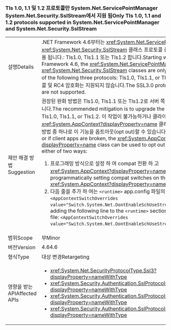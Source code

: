### <a name="only-tls-10-11-and-12-protocols-supported-in-systemnetservicepointmanager-and-systemnetsecuritysslstream"></a><span data-ttu-id="ff6e0-101">Tls 1.0, 1.1 및 1.2 프로토콜만 System.Net.ServicePointManager System.Net.Security.SslStream에서 지원 됨</span><span class="sxs-lookup"><span data-stu-id="ff6e0-101">Only Tls 1.0, 1.1 and 1.2 protocols supported in System.Net.ServicePointManager and System.Net.Security.SslStream</span></span>

|   |   |
|---|---|
|<span data-ttu-id="ff6e0-102">설명</span><span class="sxs-lookup"><span data-stu-id="ff6e0-102">Details</span></span>|<span data-ttu-id="ff6e0-103">.NET Framework 4.6부터는 <xref:System.Net.ServicePointManager> 및 <xref:System.Net.Security.SslStream> 클래스 프로토콜 중 하나를 사용 하도록 허용 됩니다.: Tls1.0, Tls1.1 또는 Tls1.2 합니다.</span><span class="sxs-lookup"><span data-stu-id="ff6e0-103">Starting with the .NET Framework 4.6, the <xref:System.Net.ServicePointManager> and <xref:System.Net.Security.SslStream> classes are only allowed to use one of the following three protocols: Tls1.0, Tls1.1, or Tls1.2.</span></span> <span data-ttu-id="ff6e0-104">SSL3.0 프로토콜 및 RC4 암호화는 지원되지 않습니다.</span><span class="sxs-lookup"><span data-stu-id="ff6e0-104">The SSL3.0 protocol and RC4 cipher are not supported.</span></span>|
|<span data-ttu-id="ff6e0-105">제안 해결 방법</span><span class="sxs-lookup"><span data-stu-id="ff6e0-105">Suggestion</span></span>|<span data-ttu-id="ff6e0-106">권장된 완화 방법은 Tls1.0, Tls1.1 또는 Tls1.2로 서버 쪽 앱을 업그레이드 하는입니다.</span><span class="sxs-lookup"><span data-stu-id="ff6e0-106">The recommended mitigation is to upgrade the sever-side app to Tls1.0, Tls1.1, or Tls1.2.</span></span> <span data-ttu-id="ff6e0-107">이 작업이 불가능하거나 클라이언트 앱이 손상된 경우 <xref:System.AppContext?displayProperty=name> 클래스를 사용하여 다음 두 방법 중 하나로 이 기능을 옵트아웃(opt out)할 수 있습니다.</span><span class="sxs-lookup"><span data-stu-id="ff6e0-107">If this is not feasible, or if client apps are broken, the <xref:System.AppContext?displayProperty=name> class can be used to opt out of this feature in either of two ways:</span></span><ol><li><span data-ttu-id="ff6e0-108">프로그래밍 방식으로 설정 하 여 compat 전환 하 고 <xref:System.AppContext?displayProperty=name>설명에 따라 [여기](http://blogs.msdn.com/b/dotnet/archive/2015/04/29/net-announcements-at-build-2015.aspx#dotnet46)</span><span class="sxs-lookup"><span data-stu-id="ff6e0-108">By programmatically setting compat switches on the <xref:System.AppContext?displayProperty=name>, as explained [here](http://blogs.msdn.com/b/dotnet/archive/2015/04/29/net-announcements-at-build-2015.aspx#dotnet46)</span></span></li><li><span data-ttu-id="ff6e0-109">다음 줄을 추가 하 여는 <code>&lt;runtime&gt;</code> app.config 파일의 섹션: <code>&lt;AppContextSwitchOverrides value=&quot;Switch.System.Net.DontEnableSchUseStrongCrypto=true&quot;/&gt;</code>;</span><span class="sxs-lookup"><span data-stu-id="ff6e0-109">By adding the following line to the <code>&lt;runtime&gt;</code> section of the app.config file: <code>&lt;AppContextSwitchOverrides value=&quot;Switch.System.Net.DontEnableSchUseStrongCrypto=true&quot;/&gt;</code>;</span></span></li></ol>|
|<span data-ttu-id="ff6e0-110">범위</span><span class="sxs-lookup"><span data-stu-id="ff6e0-110">Scope</span></span>|<span data-ttu-id="ff6e0-111">부</span><span class="sxs-lookup"><span data-stu-id="ff6e0-111">Minor</span></span>|
|<span data-ttu-id="ff6e0-112">버전</span><span class="sxs-lookup"><span data-stu-id="ff6e0-112">Version</span></span>|<span data-ttu-id="ff6e0-113">4.6</span><span class="sxs-lookup"><span data-stu-id="ff6e0-113">4.6</span></span>|
|<span data-ttu-id="ff6e0-114">형식</span><span class="sxs-lookup"><span data-stu-id="ff6e0-114">Type</span></span>|<span data-ttu-id="ff6e0-115">대상 변경</span><span class="sxs-lookup"><span data-stu-id="ff6e0-115">Retargeting</span></span>|
|<span data-ttu-id="ff6e0-116">영향을 받는 API</span><span class="sxs-lookup"><span data-stu-id="ff6e0-116">Affected APIs</span></span>|<ul><li><xref:System.Net.SecurityProtocolType.Ssl3?displayProperty=nameWithType></li><li><xref:System.Security.Authentication.SslProtocols.None?displayProperty=nameWithType></li><li><xref:System.Security.Authentication.SslProtocols.Ssl2?displayProperty=nameWithType></li><li><xref:System.Security.Authentication.SslProtocols.Ssl3?displayProperty=nameWithType></li></ul>|

